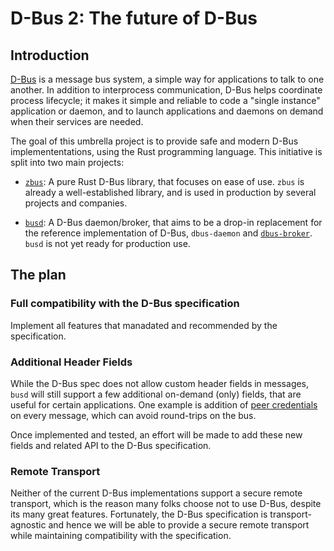 # D-Bus 2: The future of D-Bus

## Introduction

[D-Bus] is a message bus system, a simple way for applications to talk to one another. In addition 
to interprocess communication, D-Bus helps coordinate process lifecycle; it makes it simple and
reliable to code a "single instance" application or daemon, and to launch applications and daemons
on demand when their services are needed.

The goal of this umbrella project is to provide safe and modern D-Bus implemententations, using the
Rust programming language. This initiative is split into two main projects:

* [`zbus`]: A pure Rust D-Bus library, that focuses on ease of use. `zbus` is already a
  well-established library, and is used in production by several projects and companies.

* [`busd`]: A D-Bus daemon/broker, that aims to be a drop-in replacement for the reference
  implementation of D-Bus, `dbus-daemon` and [`dbus-broker`]. `busd` is not yet ready for
  production use.

## The plan

### Full compatibility with the D-Bus specification

Implement all features that manadated and recommended by the specification.

### Additional Header Fields

While the D-Bus spec does not allow custom header fields in messages, `busd` will still support a
few additional on-demand (only) fields, that are useful for certain applications. One example is
addition of [peer credentials] on every message, which can avoid round-trips on the bus.

Once implemented and tested, an effort will be made to add these new fields and related API to the
D-Bus specification.

### Remote Transport

Neither of the current D-Bus implementations support a secure remote transport, which is the reason
many folks choose not to use D-Bus, despite its many great features. Fortunately, the D-Bus
specification is transport-agnostic and hence we will be able to provide a secure remote transport
while maintaining compatibility with the specification.

[D-Bus]: https://www.freedesktop.org/wiki/Software/dbus/
[`zbus`]: https://github.com/dbus2/zbus
[`busd`]: https://github.com/dbus2/busd
[`dbus-broker`]: https://github.com/bus1/dbus-broker
[D-Bus protocol]: https://dbus.freedesktop.org/doc/dbus-specification.html
[GVariant]: https://developer.gnome.org/documentation/specifications/gvariant-specification-1.0.html
[peer credentials]: https://github.com/dbus2/busd/issues/29

[^1]: GVariant was originally planned to be "D-Bus 2" anyway.
